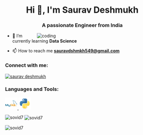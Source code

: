 <h1 align="center">Hi 👋, I'm Saurav Deshmukh</h1>
<h3 align="center">A passionate Engineer from India</h3>
<img align="right" alt="coding" width="400" src"https://www.google.com/url?sa=i&url=https%3A%2F%2Fmedium.com%2Fswlh%2Fwhat-is-programming-d5aa8fb0f280&psig=AOvVaw0jePmZgbVJg7SkQ2BBRhVp&ust=1673981148701000&source=images&cd=vfe&ved=0CA8QjRxqFwoTCIiTw_DfzPwCFQAAAAAdAAAAABAn" /> </p>

- 🌱 I’m currently learning **Data Science**

- 📫 How to reach me **sauravdshmkh549@gmail.com**

<h3 align="left">Connect with me:</h3>
<p align="left">
<a href="https://linkedin.com/in/saurav deshmukh" target="blank"><img align="center" src="https://raw.githubusercontent.com/rahuldkjain/github-profile-readme-generator/master/src/images/icons/Social/linked-in-alt.svg" alt="saurav deshmukh" height="30" width="40" /></a>
</p>

<h3 align="left">Languages and Tools:</h3>
<p align="left"> <a href="https://www.mysql.com/" target="_blank" rel="noreferrer"> <img src="https://raw.githubusercontent.com/devicons/devicon/master/icons/mysql/mysql-original-wordmark.svg" alt="mysql" width="40" height="40"/> </a> <a href="https://www.python.org" target="_blank" rel="noreferrer"> <img src="https://raw.githubusercontent.com/devicons/devicon/master/icons/python/python-original.svg" alt="python" width="40" height="40"/> </a> </p>

<p><img align="left" src="https://github-readme-stats.vercel.app/api/top-langs?username=sovid7&show_icons=true&locale=en&layout=compact" alt="sovid7" /></p>

<p>&nbsp;<img align="center" src="https://github-readme-stats.vercel.app/api?username=sovid7&show_icons=true&locale=en" alt="sovid7" /></p>

<p><img align="center" src="https://github-readme-streak-stats.herokuapp.com/?user=sovid7&" alt="sovid7" /></p>

